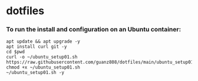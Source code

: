 # dotfiles

### To run the install and configuration on an Ubuntu container:
```
apt update && apt upgrade -y
apt install curl git -y
cd $pwd
curl -o ~/ubuntu_setup01.sh https://raw.githubusercontent.com/guanz808/dotfiles/main/ubuntu_setup01.sh
chmod +x ~/ubuntu_setup01.sh
~/ubuntu_setup01.sh -y
```
